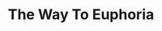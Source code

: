 ---
title: The Way To Euphoria
year: 2006-01-01
writer: Robby Valentine
composer: Robby Valentine
---